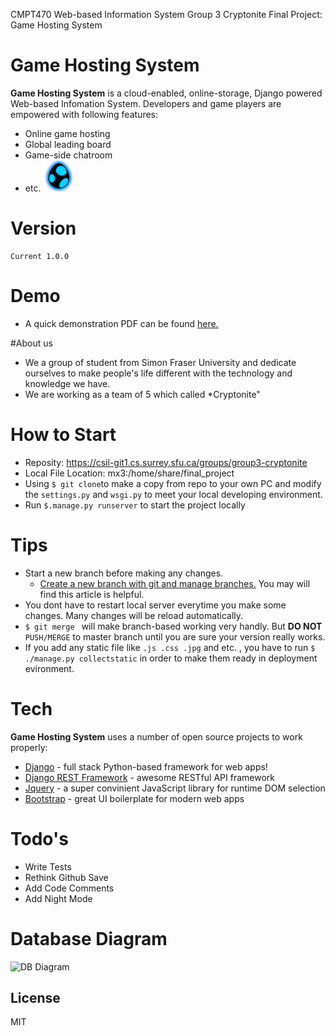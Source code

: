 CMPT470 Web-based Information System
Group 3 Cryptonite 
Final Project: Game Hosting System

# Game Hosting System  
<b>Game Hosting System</b> is a cloud-enabled, online-storage, Django powered Web-based Infomation System. Developers and game players are empowered with following features:
 - Online game hosting
 - Global leading board
 - Game-side chatroom
 - etc. ![logo](logo.png)

# Version
    Current 1.0.0
    
# Demo
- A quick demonstration PDF can be found [here.](https://csil-git1.cs.surrey.sfu.ca/group3-cryptonite/final_project/raw/master/QuickDemo.pdf)

#About us
*    We a group of student from Simon Fraser University and dedicate ourselves to make people's life different with the technology and knowledge we have.
*    We are working as a team of 5 which called *Cryptonite"

# How to Start
  - Reposity: https://csil-git1.cs.surrey.sfu.ca/groups/group3-cryptonite
  - Local File Location: mx3:/home/share/final_project
  - Using ```$ git clone```to make a copy from repo to your own PC and modify the <code>settings.py</code> and <code>wsgi.py</code> to meet your local developing environment.
  - Run <code>$.manage.py runserver</code> to start the project locally
 
# Tips
  - Start a new branch before making any changes. 
    - [Create a new branch with git and manage branches.](https://github.com/Kunena/Kunena-Forum/wiki/Create-a-new-branch-with-git-and-manage-branches) You may will find this article is helpful.
  - You dont have to restart local server everytime you make some changes. Many changes will be reload automatically.
  - ```$ git merge ``` will make branch-based working very handly. But <b>DO NOT</b> ```PUSH/MERGE``` to master branch until you are sure your version really works.
  - If you add any static file like ```.js .css .jpg``` and etc. , you have to run ```$ ./manage.py collectstatic``` in order to make them ready in deployment evironment.


# Tech

<b>Game Hosting System</b> uses a number of open source projects to work properly:

* [Django](https://www.djangoproject.com/) - full stack Python-based framework for web apps!
* [Django REST Framework](http://www.django-rest-framework.org/) - awesome RESTful API framework
* [Jquery](http://jquery.com/) - a super convinient JavaScript library for runtime DOM selection
* [Bootstrap](http://getbootstrap.com/) - great UI boilerplate for modern web apps

# Todo's

 - Write Tests
 - Rethink Github Save
 - Add Code Comments
 - Add Night Mode

# Database Diagram
![DB Diagram](https://csil-git1.cs.surrey.sfu.ca/group3-cryptonite/final_project/raw/master/notfirstapp/DB/1.5/DB_1.5.png)


License
----
MIT
